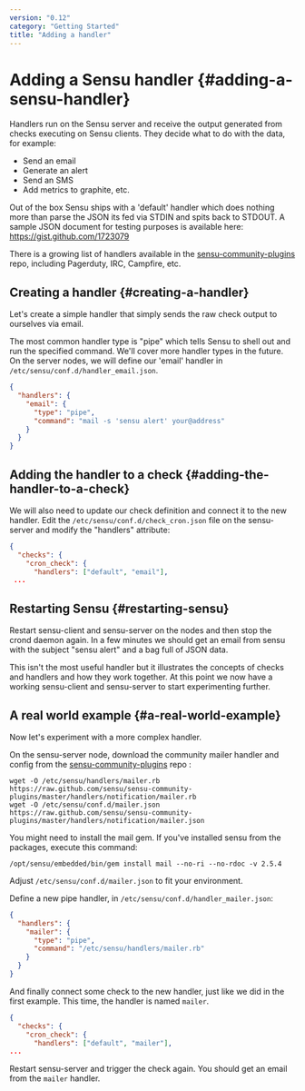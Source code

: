 ```yaml
---
version: "0.12"
category: "Getting Started"
title: "Adding a handler"
---
```


# Adding a Sensu handler {#adding-a-sensu-handler}

Handlers run on the Sensu server and receive the output generated from
checks executing on Sensu clients. They decide what to do with the data,
for example:

- Send an email
- Generate an alert
- Send an SMS
- Add metrics to graphite, etc.

Out of the box Sensu ships with a 'default' handler which does nothing
more than parse the JSON its fed via STDIN and spits back to STDOUT. A
sample JSON document for testing purposes is available here:
https://gist.github.com/1723079

There is a growing list of handlers available in the
[sensu-community-plugins](https://github.com/sensu/sensu-community-plugins/tree/master/handlers)
repo, including Pagerduty, IRC, Campfire, etc.

## Creating a handler {#creating-a-handler}

Let's create a simple handler that simply sends the raw check output to ourselves via email.

The most common handler type is "pipe" which tells Sensu to shell out
and run the specified command. We'll cover more handler types in the
future. On the server nodes, we will define our 'email' handler in
`/etc/sensu/conf.d/handler_email.json`.

~~~ json
{
  "handlers": {
    "email": {
      "type": "pipe",
      "command": "mail -s 'sensu alert' your@address"
    }
  }
}
~~~

## Adding the handler to a check {#adding-the-handler-to-a-check}

We will also need to update our check definition and connect it to the
new handler. Edit the `/etc/sensu/conf.d/check_cron.json` file on the
sensu-server and modify the "handlers" attribute:

~~~ json
{
  "checks": {
    "cron_check": {
      "handlers": ["default", "email"],
 ...
~~~

## Restarting Sensu {#restarting-sensu}

Restart sensu-client and sensu-server on the nodes and then stop the
crond daemon again. In a few minutes we should get an email from sensu
with the subject "sensu alert" and a bag full of JSON data.

This isn't the most useful handler but it illustrates the concepts of
checks and handlers and how they work together. At this point we now
have a working sensu-client and sensu-server to start experimenting
further.

## A real world example {#a-real-world-example}

Now let's experiment with a more complex handler.

On the sensu-server node, download the community mailer handler and
config from the
[sensu-community-plugins](https://github.com/sensu/sensu-community-plugins/tree/master/handlers)
repo :

    wget -O /etc/sensu/handlers/mailer.rb https://raw.github.com/sensu/sensu-community-plugins/master/handlers/notification/mailer.rb
    wget -O /etc/sensu/conf.d/mailer.json https://raw.github.com/sensu/sensu-community-plugins/master/handlers/notification/mailer.json

You might need to install the mail gem. If you've installed sensu from the packages, execute this command:

    /opt/sensu/embedded/bin/gem install mail --no-ri --no-rdoc -v 2.5.4 

Adjust `/etc/sensu/conf.d/mailer.json` to fit your environment.

Define a new pipe handler, in `/etc/sensu/conf.d/handler_mailer.json`:

~~~ json
{
  "handlers": {
    "mailer": {
      "type": "pipe",
      "command": "/etc/sensu/handlers/mailer.rb"
    }
  }
}
~~~

And finally connect some check to the new handler, just like we did in
the first example. This time, the handler is named `mailer`.

~~~ json
{
  "checks": {
    "cron_check": {
      "handlers": ["default", "mailer"],
...
~~~

Restart sensu-server and trigger the check again. You should get an
email from the `mailer` handler.
